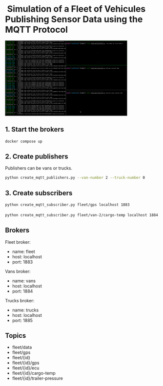 #  Simulation of a Fleet of Vehicules Publishing Sensor Data using the MQTT Protocol

![](fleet.gif)

## 1. Start the brokers

```bash
docker compose up
```

## 2. Create publishers

Publishers can be vans or trucks.

```bash
python create_mqtt_publishers.py --van-number 2 --truck-number 0
```

## 3. Create subscribers

```bash
python create_mqtt_subscriber.py fleet/gps localhost 1883

python create_mqtt_subscriber.py fleet/van-2/cargo-temp localhost 1884
```

## Brokers

Fleet broker:

- name: fleet
- host: localhost
- port: 1883

Vans broker:

- name: vans
- host: localhost
- port: 1884

Trucks broker:

- name: trucks
- host: localhost
- port: 1885

## Topics

- fleet/data
- fleet/gps
- fleet/{id}
- fleet/{id}/gps
- fleet/{id}/ecu
- fleet/{id}/cargo-temp
- fleet/{id}/trailer-pressure
